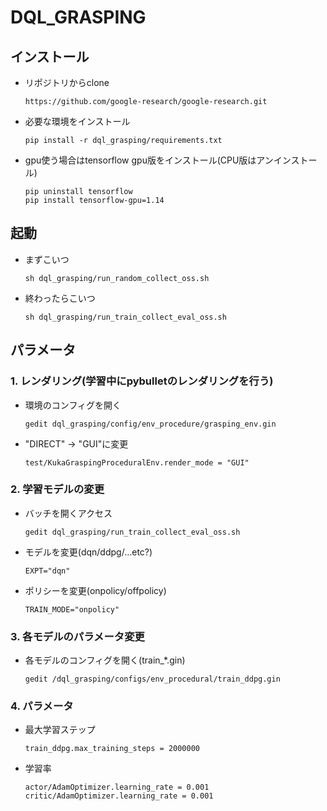 # DQL_GRASPING
## インストール
* リポジトリからclone
    ```
    https://github.com/google-research/google-research.git
    ```
* 必要な環境をインストール
    ```
    pip install -r dql_grasping/requirements.txt
    ```
* gpu使う場合はtensorflow gpu版をインストール(CPU版はアンインストール)
    ```
    pip uninstall tensorflow
    pip install tensorflow-gpu=1.14
    ```

## 起動
* まずこいつ
    ```
    sh dql_grasping/run_random_collect_oss.sh
    ```

* 終わったらこいつ
    ```
    sh dql_grasping/run_train_collect_eval_oss.sh
    ```

## パラメータ
### 1. レンダリング(学習中にpybulletのレンダリングを行う)
* 環境のコンフィグを開く
    ```
    gedit dql_grasping/config/env_procedure/grasping_env.gin
    ```
* "DIRECT" → "GUI"に変更
    ```
    test/KukaGraspingProceduralEnv.render_mode = "GUI"
    ```
### 2. 学習モデルの変更
* バッチを開くアクセス
    ```
    gedit dql_grasping/run_train_collect_eval_oss.sh
    ```
* モデルを変更(dqn/ddpg/…etc?)
    ```
    EXPT="dqn"
    ```
* ポリシーを変更(onpolicy/offpolicy)
    ```
    TRAIN_MODE="onpolicy"
    ```
### 3. 各モデルのパラメータ変更
* 各モデルのコンフィグを開く(train_*.gin)
    ```
    gedit /dql_grasping/configs/env_procedural/train_ddpg.gin
    ```
### 4. パラメータ
* 最大学習ステップ
    ```
    train_ddpg.max_training_steps = 2000000
    ```
* 学習率
    ```
    actor/AdamOptimizer.learning_rate = 0.001
    critic/AdamOptimizer.learning_rate = 0.001
    ```
    
